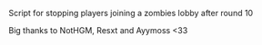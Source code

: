 Script for stopping players joining a zombies lobby after round 10

Big thanks to NotHGM, Resxt and Ayymoss <33

